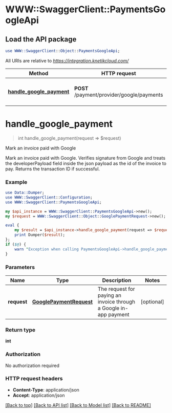 # WWW::SwaggerClient::PaymentsGoogleApi

## Load the API package
```perl
use WWW::SwaggerClient::Object::PaymentsGoogleApi;
```

All URIs are relative to *https://integration.knetikcloud.com/*

Method | HTTP request | Description
------------- | ------------- | -------------
[**handle_google_payment**](PaymentsGoogleApi.md#handle_google_payment) | **POST** /payment/provider/google/payments | Mark an invoice paid with Google


# **handle_google_payment**
> int handle_google_payment(request => $request)

Mark an invoice paid with Google

Mark an invoice paid with Google. Verifies signature from Google and treats the developerPayload field inside the json payload as the id of the invoice to pay. Returns the transaction ID if successful.

### Example 
```perl
use Data::Dumper;
use WWW::SwaggerClient::Configuration;
use WWW::SwaggerClient::PaymentsGoogleApi;

my $api_instance = WWW::SwaggerClient::PaymentsGoogleApi->new();
my $request = WWW::SwaggerClient::Object::GooglePaymentRequest->new(); # GooglePaymentRequest | The request for paying an invoice through a Google in-app payment

eval { 
    my $result = $api_instance->handle_google_payment(request => $request);
    print Dumper($result);
};
if ($@) {
    warn "Exception when calling PaymentsGoogleApi->handle_google_payment: $@\n";
}
```

### Parameters

Name | Type | Description  | Notes
------------- | ------------- | ------------- | -------------
 **request** | [**GooglePaymentRequest**](GooglePaymentRequest.md)| The request for paying an invoice through a Google in-app payment | [optional] 

### Return type

**int**

### Authorization

No authorization required

### HTTP request headers

 - **Content-Type**: application/json
 - **Accept**: application/json

[[Back to top]](#) [[Back to API list]](../README.md#documentation-for-api-endpoints) [[Back to Model list]](../README.md#documentation-for-models) [[Back to README]](../README.md)

